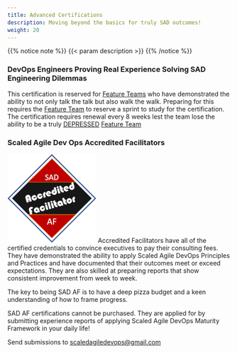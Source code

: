 ```yaml
---
title: Advanced Certifications
description: Moving beyond the basics for truly SAD outcomes!
weight: 20
---
```


{{% notice note %}}
{{< param description >}}
{{% /notice %}}

### DevOps Engineers Proving Real Experience Solving SAD Engineering Dilemmas

This certification is reserved for [Feature Teams](/roles/#feature-team-ft) who have demonstrated the ability to not only talk the talk but also walk the walk. Preparing for this requires the [Feature Team](/roles/#feature-team-ft) to reserve a sprint to study for the certification. The certification requires renewal every 8 weeks lest the team lose the ability to be a truly [DEPRESSED](#devops-engineers-proving-real-experience-solving-sad-engineering-dilemmas) [Feature Team](/roles/#feature-team-ft)

### Scaled Agile Dev Ops Accredited Facilitators

![SAD AF Cert](sad-af-sm.png) Accredited Facilitators have all of the certified credentials to convince executives to pay their consulting fees. They have demonstrated the ability to apply Scaled Agile DevOps Principles and Practices and have documented that their outcomes meet or exceed expectations. They are also skilled at preparing reports that show consistent improvement from week to week.

The key to being SAD AF is to have a deep pizza budget and a keen understanding of how to frame progress.

SAD AF certifications cannot be purchased. They are applied for by submitting experience reports of applying Scaled Agile DevOps Maturity Framework in your daily life!

Send submissions to <scaledagiledevops@gmail.com>
